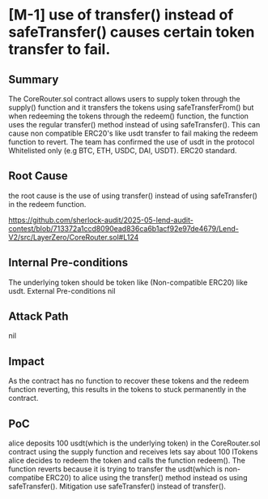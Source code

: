  # [M-1] use of transfer() instead of safeTransfer() causes certain token transfer to fail.
## Summary
The CoreRouter.sol contract allows users to supply token through the supply() function and it transfers the tokens using safeTransferFrom() but when redeeming the tokens through the redeem() function, the function uses the regular transfer() method instead of using safeTransfer(). This can cause non compatible ERC20's like usdt transfer to fail making the redeem function to revert. The team has confirmed the use of usdt in the protocol Whitelisted only (e.g BTC, ETH, USDC, DAI, USDT). ERC20 standard.

## Root Cause
the root cause is the use of using transfer() instead of using safeTransfer() in the redeem function.

https://github.com/sherlock-audit/2025-05-lend-audit-contest/blob/713372a1ccd8090ead836ca6b1acf92e97de4679/Lend-V2/src/LayerZero/CoreRouter.sol#L124

## Internal Pre-conditions
The underlying token should be token like (Non-compatible ERC20) like usdt.
External Pre-conditions
nil

## Attack Path
nil

## Impact
As the contract has no function to recover these tokens and the redeem function reverting, this results in the tokens to stuck permanently in the contract.

## PoC
alice deposits 100 usdt(which is the underlying token) in the CoreRouter.sol contract using the supply function and receives lets say about 100 lTokens
alice decides to redeem the token and calls the function redeem().
The function reverts because it is trying to transfer the usdt(which is non-compatibe ERC20) to alice using the transfer() method instead os using safeTransfer().
Mitigation
use safeTransfer() instead of transfer().